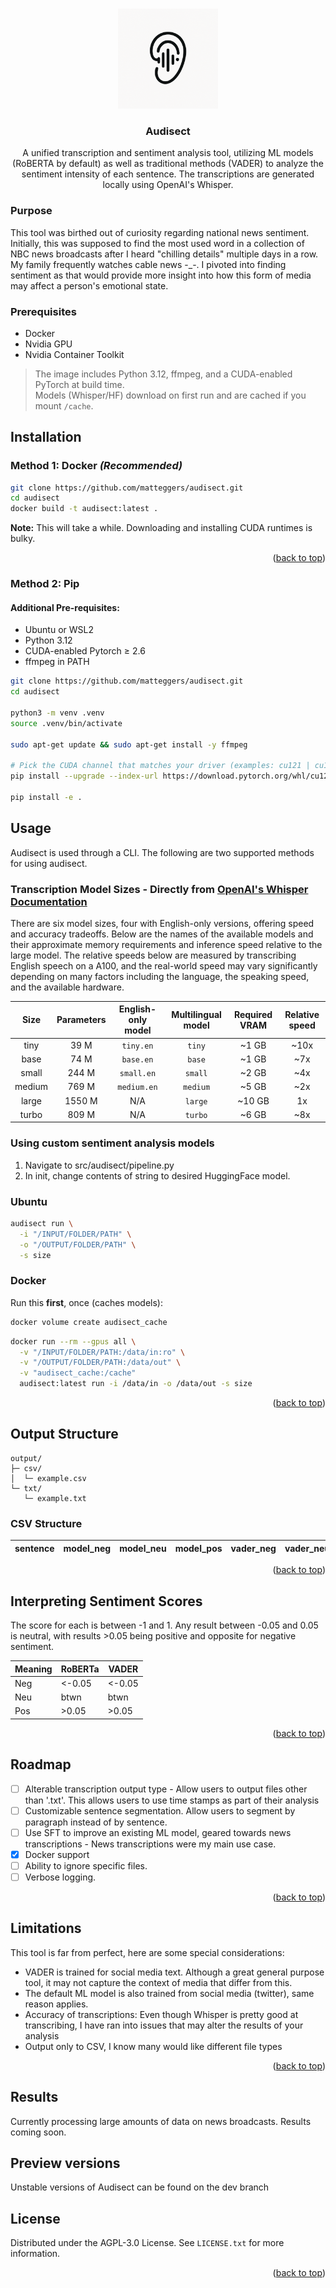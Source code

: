 <!-- Improved compatibility of back to top link: See: https://github.com/othneildrew/Best-README-Template/pull/73 -->

<a id="readme-top"></a>

<!--
*** Thanks for checking out the Best-README-Template. If you have a suggestion
*** that would make this better, please fork the repo and create a pull request
*** or simply open an issue with the tag "enhancement".
*** Don't forget to give the project a star!
*** Thanks again! Now go create something AMAZING! :D
-->

<!-- PROJECT SHIELDS -->
<!--
*** I'm using markdown "reference style" links for readability.
*** Reference links are enclosed in brackets [ ] instead of parentheses ( ).
*** See the bottom of this document for the declaration of the reference variables
*** for contributors-url, forks-url, etc. This is an optional, concise syntax you may use.
*** https://www.markdownguide.org/basic-syntax/#reference-style-links

[![Contributors][contributors-shield]][contributors-url]
[![Forks][forks-shield]][forks-url]
[![Stargazers][stars-shield]][stars-url]
[![Issues][issues-shield]][issues-url]
[![project_license][license-shield]][license-url]
[![LinkedIn][linkedin-shield]][linkedin-url]
-->

<!-- PROJECT LOGO -->
<br />
<div align="center">
  <a href="https://github.com/github_username/repo_name">
    <img src="images/audisectLogoTwo.png" alt="Logo" width="160" height="160">
  </a>

<h3 align="center">Audisect</h3>

  <p align="center">
    A unified transcription and sentiment analysis tool, utilizing ML models (RoBERTA by default) as well as traditional methods (VADER) to analyze the sentiment intensity of each sentence. The transcriptions are generated locally using OpenAI's Whisper.
    <br />
    <!--
    <a href="https://github.com/github_username/repo_name"><strong>Explore the docs »</strong></a>
    <br />
    <br />
    <a href="https://github.com/github_username/repo_name">View Demo</a>
    &middot;
    <a href="https://github.com/github_username/repo_name/issues/new?labels=bug&template=bug-report---.md">Report Bug</a>
    &middot;
    <a href="https://github.com/github_username/repo_name/issues/new?labels=enhancement&template=feature-request---.md">Request Feature</a>
    -->
  </p>
</div>

<!-- TABLE OF CONTENTS
<details>
  <summary>Table of Contents</summary>
  <ol>
    <li>
      <a href="#about-the-project">About The Project</a>
      <ul>
        <li><a href="#built-with">Built With</a></li>
      </ul>
    </li>
    <li>
      <a href="#getting-started">Getting Started</a>
      <ul>
        <li><a href="#prerequisites">Prerequisites</a></li>
        <li><a href="#installation">Installation</a></li>
      </ul>
    </li>
    <li><a href="#usage">Usage</a></li>
    <li><a href="#roadmap">Roadmap</a></li>
    <li><a href="#contributing">Contributing</a></li>
    <li><a href="#license">License</a></li>
    <li><a href="#contact">Contact</a></li>
    <li><a href="#acknowledgments">Acknowledgments</a></li>
  </ol>
</details>
-->

<!-- ABOUT THE PROJECT
## About The Project

[![Product Name Screen Shot][product-screenshot]](https://example.com)

Here's a blank template to get started. To avoid retyping too much info, do a search and replace with your text editor for the following: `github_username`, `repo_name`, `twitter_handle`, `linkedin_username`, `email_client`, `email`, `project_title`, `project_description`, `project_license`

<p align="right">(<a href="#readme-top">back to top</a>)</p>
-->

<!--
### Built With

* [![Next][Next.js]][Next-url]
* [![React][React.js]][React-url]
* [![Vue][Vue.js]][Vue-url]
* [![Angular][Angular.io]][Angular-url]
* [![Svelte][Svelte.dev]][Svelte-url]
* [![Laravel][Laravel.com]][Laravel-url]
* [![Bootstrap][Bootstrap.com]][Bootstrap-url]
* [![JQuery][JQuery.com]][JQuery-url]

<p align="right">(<a href="#readme-top">back to top</a>)</p>
-->

<!-- GETTING STARTED -->

### Purpose

This tool was birthed out of curiosity regarding national news sentiment. Initially, this was supposed to find the most used word in a collection of NBC news broadcasts after I heard "chilling details" multiple days in a row. My family frequently watches cable news -\_-. I pivoted into finding sentiment as that would provide more insight into how this form of media may affect a person's emotional state.

### Prerequisites

- Docker
- Nvidia GPU
- Nvidia Container Toolkit

> The image includes Python 3.12, ffmpeg, and a CUDA-enabled PyTorch at build time.  
> Models (Whisper/HF) download on first run and are cached if you mount `/cache`.

## Installation

### Method 1: Docker _(Recommended)_

```sh
git clone https://github.com/matteggers/audisect.git
cd audisect
docker build -t audisect:latest .
```

**Note:** This will take a while. Downloading and installing CUDA runtimes is bulky.

<p align="right">(<a href="#readme-top">back to top</a>)</p>

<!-- USAGE EXAMPLES -->

### Method 2: Pip

#### Additional Pre-requisites:

- Ubuntu or WSL2
- Python 3.12
- CUDA-enabled Pytorch ≥ 2.6
- ffmpeg in PATH

```sh
git clone https://github.com/matteggers/audisect.git
cd audisect

python3 -m venv .venv
source .venv/bin/activate

sudo apt-get update && sudo apt-get install -y ffmpeg

# Pick the CUDA channel that matches your driver (examples: cu121 | cu124 | cu128)
pip install --upgrade --index-url https://download.pytorch.org/whl/cu128 "torch>=2.6"

pip install -e .
```

## Usage

Audisect is used through a CLI. The following are two supported methods for using audisect.

### Transcription Model Sizes - Directly from [OpenAI's Whisper Documentation](https://github.com/openai/whisper)

There are six model sizes, four with English-only versions, offering speed and accuracy tradeoffs.
Below are the names of the available models and their approximate memory requirements and inference speed relative to the large model.
The relative speeds below are measured by transcribing English speech on a A100, and the real-world speed may vary significantly depending on many factors including the language, the speaking speed, and the available hardware.

|  Size  | Parameters | English-only model | Multilingual model | Required VRAM | Relative speed |
| :----: | :--------: | :----------------: | :----------------: | :-----------: | :------------: |
|  tiny  |    39 M    |     `tiny.en`      |       `tiny`       |     ~1 GB     |      ~10x      |
|  base  |    74 M    |     `base.en`      |       `base`       |     ~1 GB     |      ~7x       |
| small  |   244 M    |     `small.en`     |      `small`       |     ~2 GB     |      ~4x       |
| medium |   769 M    |    `medium.en`     |      `medium`      |     ~5 GB     |      ~2x       |
| large  |   1550 M   |        N/A         |      `large`       |    ~10 GB     |       1x       |
| turbo  |   809 M    |        N/A         |      `turbo`       |     ~6 GB     |      ~8x       |

### Using custom sentiment analysis models

1. Navigate to src/audisect/pipeline.py
2. In init, change contents of string to desired HuggingFace model.

### Ubuntu

```sh
audisect run \
  -i "/INPUT/FOLDER/PATH" \
  -o "/OUTPUT/FOLDER/PATH" \
  -s size
```

### Docker

Run this **first**, once (caches models):

```sh
docker volume create audisect_cache
```

```sh
docker run --rm --gpus all \
  -v "/INPUT/FOLDER/PATH:/data/in:ro" \
  -v "/OUTPUT/FOLDER/PATH:/data/out" \
  -v "audisect_cache:/cache"
  audisect:latest run -i /data/in -o /data/out -s size
```

<p align="right">(<a href="#readme-top">back to top</a>)</p>

## Output Structure

```text
output/
├─ csv/
│  └─ example.csv
└─ txt/
   └─ example.txt
```

### CSV Structure

| sentence | model_neg | model_neu | model_pos | vader_neg | vader_neu | vader_pos | vader_compound |
| -------- | --------- | --------- | --------- | --------- | --------- | --------- | -------------- |

<p align="right">(<a href="#readme-top">back to top</a>)</p>

## Interpreting Sentiment Scores

The score for each is between -1 and 1. Any result between -0.05 and 0.05 is neutral, with results >0.05 being positive and opposite for negative sentiment.

| Meaning | RoBERTa | VADER  |
| ------- | ------- | ------ |
| Neg     | <-0.05  | <-0.05 |
| Neu     | btwn    | btwn   |
| Pos     | >0.05   | >0.05  |

<p align="right">(<a href="#readme-top">back to top</a>)</p>
<!-- ROADMAP -->

## Roadmap

- [ ] Alterable transcription output type - Allow users to output files other than '.txt'. This allows users to use time stamps as part of their analysis
- [ ] Customizable sentence segmentation. Allow users to segment by paragraph instead of by sentence.
- [ ] Use SFT to improve an existing ML model, geared towards news transcriptions - News transcriptions were my main use case.
- [x] Docker support
- [ ] Ability to ignore specific files.
- [ ] Verbose logging.
<p align="right">(<a href="#readme-top">back to top</a>)</p>

## Limitations

This tool is far from perfect, here are some special considerations:

- VADER is trained for social media text. Although a great general purpose tool, it may not capture the context of media that differ from this.
- The default ML model is also trained from social media (twitter), same reason applies.
- Accuracy of transcriptions: Even though Whisper is pretty good at transcribing, I have ran into issues that may alter the results of your analysis
- Output only to CSV, I know many would like different file types
<p align="right">(<a href="#readme-top">back to top</a>)</p>

## Results

Currently processing large amounts of data on news broadcasts. Results coming soon.

## Preview versions

Unstable versions of Audisect can be found on the dev branch

<!-- CONTRIBUTING -->

<!--
### Top contributors:

<a href="https://github.com/github_username/repo_name/graphs/contributors">
  <img src="https://contrib.rocks/image?repo=github_username/repo_name" alt="contrib.rocks image" />
</a>

-->

<!-- LICENSE -->

## License

Distributed under the AGPL-3.0 License. See `LICENSE.txt` for more information.

<p align="right">(<a href="#readme-top">back to top</a>)</p>

<!-- CONTACT
## Contact

Your Name - [@twitter_handle](https://twitter.com/twitter_handle) - email@email_client.com

Project Link: [https://github.com/github_username/repo_name](https://github.com/github_username/repo_name)

<p align="right">(<a href="#readme-top">back to top</a>)</p>
 -->

<!-- ACKNOWLEDGMENTS
## Acknowledgments

* []()
* []()
* []()

<p align="right">(<a href="#readme-top">back to top</a>)</p>

-->

<!-- MARKDOWN LINKS & IMAGES -->
<!-- https://www.markdownguide.org/basic-syntax/#reference-style-links -->
